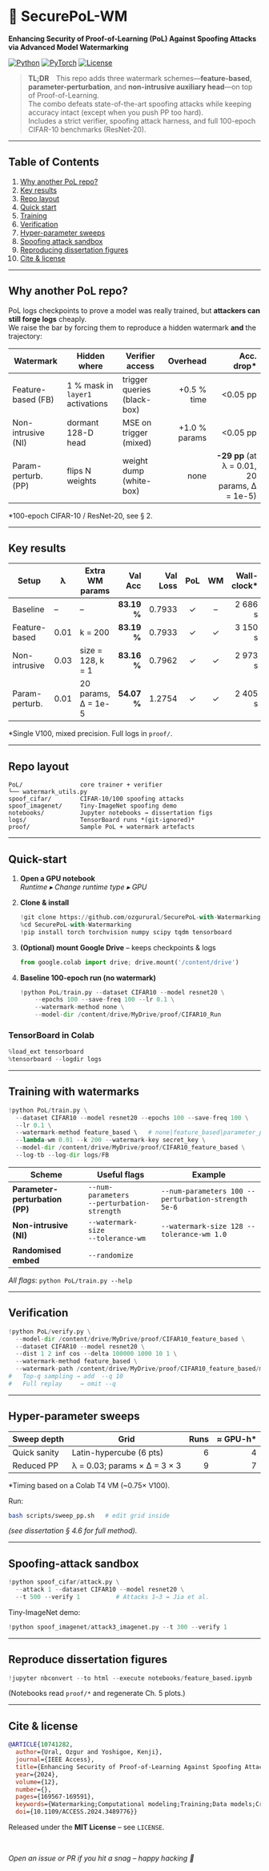 # 🔐 SecurePoL-WM  
**Enhancing Security of Proof-of-Learning (PoL) Against Spoofing Attacks via Advanced Model Watermarking**

[![Python](https://img.shields.io/badge/python->=3.9-blue?logo=python)](https://www.python.org/)
[![PyTorch](https://img.shields.io/badge/PyTorch-2.2.x-EE4C2C?logo=pytorch)](https://pytorch.org/)
[![License](https://img.shields.io/badge/License-MIT-green.svg)](LICENSE)

> **TL;DR** This repo adds three watermark schemes—**feature-based**, **parameter-perturbation**, and **non-intrusive auxiliary head**—on top of Proof-of-Learning.  
> The combo defeats state-of-the-art spoofing attacks while keeping accuracy intact (except when you push PP too hard).  
> Includes a strict verifier, spoofing attack harness, and full 100-epoch CIFAR-10 benchmarks (ResNet-20).

---

## Table of Contents
1. [Why another PoL repo?](#why-another-pol-repo)
2. [Key results](#key-results)
3. [Repo layout](#repo-layout)
4. [Quick start](#quick-start)
5. [Training](#training-with-watermarks)
6. [Verification](#verification)
7. [Hyper-parameter sweeps](#hyper-parameter-sweeps)
8. [Spoofing attack sandbox](#spoofing-attack-sandbox)
9. [Reproducing dissertation figures](#reproduce-dissertation-figures)
10. [Cite & license](#cite--license)

---

## Why another PoL repo?  
PoL logs checkpoints to prove a model was really trained, but **attackers can still forge logs** cheaply.  
We raise the bar by forcing them to reproduce a hidden watermark **and** the trajectory:

| Watermark | Hidden where | Verifier access | Overhead | Acc. drop* |
|-----------|--------------|-----------------|---------:|-----------:|
| Feature-based (FB) | 1 % mask in `layer1` activations | trigger queries (black-box) | +0.5 % time | \<0.05 pp |
| Non-intrusive (NI) | dormant 128-D head | MSE on trigger (mixed) | +1.0 % params | \<0.05 pp |
| Param-perturb. (PP) | flips N weights | weight dump (white-box) | none | **-29 pp** (at λ = 0.01, 20 params, Δ = 1e-5) |

\*100-epoch CIFAR-10 / ResNet-20, see § 2.

---

## Key results

| Setup | λ | Extra WM params | Val Acc | Val Loss | PoL | WM | Wall-clock* |
|-------|---|-----------------|-------:|--------:|:--:|:--:|------------:|
| Baseline | – | – | **83.19 %** | 0.7933 | ✓ | – | 2 686 s |
| Feature-based | 0.01 | k = 200 | **83.19 %** | 0.7933 | ✓ | ✓ | 3 150 s |
| Non-intrusive | 0.03 | size = 128, k = 1 | **83.16 %** | 0.7962 | ✓ | ✓ | 2 973 s |
| Param-perturb. | 0.01 | 20 params, Δ = 1e-5 | **54.07 %** | 1.2754 | ✓ | ✓ | 2 405 s |

\*Single V100, mixed precision.  Full logs in `proof/`.

---
## Repo layout
```
PoL/                core trainer + verifier  
└── watermark_utils.py  
spoof_cifar/        CIFAR-10/100 spoofing attacks  
spoof_imagenet/     Tiny-ImageNet spoofing demo  
notebooks/          Jupyter notebooks → dissertation figs  
logs/               TensorBoard runs *(git-ignored)*  
proof/              Sample PoL + watermark artefacts  
```

---

## Quick-start

1. **Open a GPU notebook**  
   *Runtime ▸ Change runtime type ▸ GPU*

2. **Clone & install**
   ```python
   !git clone https://github.com/ozgurural/SecurePoL-with-Watermarking.git
   %cd SecurePoL-with-Watermarking
   !pip install torch torchvision numpy scipy tqdm tensorboard
   ```

3. **(Optional) mount Google Drive** – keeps checkpoints & logs
   ```python
   from google.colab import drive; drive.mount('/content/drive')
   ```

4. **Baseline 100-epoch run (no watermark)**
   ```python
   !python PoL/train.py --dataset CIFAR10 --model resnet20 \
       --epochs 100 --save-freq 100 --lr 0.1 \
       --watermark-method none \
       --model-dir /content/drive/MyDrive/proof/CIFAR10_Run
   ```

### TensorBoard in Colab
```python
%load_ext tensorboard
%tensorboard --logdir logs
```

---

## Training with watermarks
```python
!python PoL/train.py \
  --dataset CIFAR10 --model resnet20 --epochs 100 --save-freq 100 \
  --lr 0.1 \
  --watermark-method feature_based \   # none|feature_based|parameter_perturbation|non_intrusive
  --lambda-wm 0.01 --k 200 --watermark-key secret_key \
  --model-dir /content/drive/MyDrive/proof/CIFAR10_feature_based \
  --log-tb --log-dir logs/FB
```

| Scheme | Useful flags | Example |
|--------|--------------|---------|
| **Parameter-perturbation (PP)** | `--num-parameters`<br>`--perturbation-strength` | `--num-parameters 100 --perturbation-strength 5e-6` |
| **Non-intrusive (NI)** | `--watermark-size`<br>`--tolerance-wm` | `--watermark-size 128 --tolerance-wm 1.0` |
| **Randomised embed** | `--randomize` |  |

_All flags_: `python PoL/train.py --help`

---

## Verification
```python
!python PoL/verify.py \
  --model-dir /content/drive/MyDrive/proof/CIFAR10_feature_based \
  --dataset CIFAR10 --model resnet20 \
  --dist 1 2 inf cos --delta 100000 1000 10 1 \
  --watermark-method feature_based \
  --watermark-path /content/drive/MyDrive/proof/CIFAR10_feature_based/model_with_feature_based_watermark.pth
#   Top-q sampling → add  --q 10
#   Full replay     → omit --q
```

---

## Hyper-parameter sweeps

| Sweep depth | Grid | Runs | ≈ GPU-h* |
|-------------|------|-----:|--------:|
| Quick sanity | Latin-hypercube (6 pts) | 6 | 4 |
| Reduced PP   | λ = 0.03; params × Δ = 3 × 3 | 9 | 7 |

\*Timing based on a Colab T4 VM (~0.75× V100).

Run:
```bash
bash scripts/sweep_pp.sh   # edit grid inside
```
*(see dissertation § 4.6 for full method).*

---

## Spoofing-attack sandbox
```python
!python spoof_cifar/attack.py \
  --attack 1 --dataset CIFAR10 --model resnet20 \
  --t 500 --verify 1          # Attacks 1–3 = Jia et al.
```
Tiny-ImageNet demo:
```python
!python spoof_imagenet/attack3_imagenet.py --t 300 --verify 1
```

---

## Reproduce dissertation figures
```python
!jupyter nbconvert --to html --execute notebooks/feature_based.ipynb
```
(Notebooks read `proof/*` and regenerate Ch. 5 plots.)

---

## Cite & license
```bibtex
@ARTICLE{10741282,
  author={Ural, Ozgur and Yoshigoe, Kenji},
  journal={IEEE Access}, 
  title={Enhancing Security of Proof-of-Learning Against Spoofing Attacks Using Feature-Based Model Watermarking}, 
  year={2024},
  volume={12},
  number={},
  pages={169567-169591},
  keywords={Watermarking;Computational modeling;Training;Data models;Cryptography;Adaptation models;Computational efficiency;Training data;Analytical models;Robustness;Authentication;Machine learning;Proof-of-learning;model watermarking;machine learning security;spoofing attack countermeasures;dual-layered verification;model authenticity;intellectual property protection in ML;computational effort authentication;security enhancements in machine learning;watermark robustness;model integrity verification},
  doi={10.1109/ACCESS.2024.3489776}}
```
Released under the **MIT License** – see `LICENSE`.

<br>

*Open an issue or PR if you hit a snag – happy hacking 🚀*
